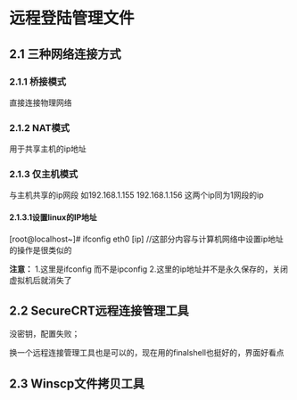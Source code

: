 # 远程登陆管理文件

## 2.1 三种网络连接方式

### 2.1.1 桥接模式

直接连接物理网络

### 2.1.2 NAT模式

用于共享主机的ip地址

### 2.1.3 仅主机模式

与主机共享的ip网段
如192.168.1.155
  192.168.1.156
这两个ip同为1网段的ip

#### 2.1.3.1设置linux的IP地址

[root@localhost~]# ifconfig eth0 [ip]
//这部分内容与计算机网络中设置ip地址的操作是很类似的

**注意：**
 1.这里是ifconfig 而不是ipconfig
 2.这里的ip地址并不是永久保存的，关闭虚拟机后就消失了

## 2.2 SecureCRT远程连接管理工具

没密钥，配置失败；

换一个远程连接管理工具也是可以的，现在用的finalshell也挺好的，界面好看点

## 2.3 Winscp文件拷贝工具
